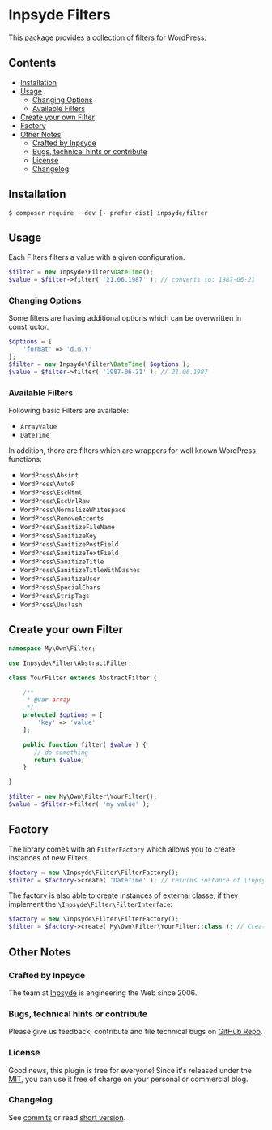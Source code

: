 # Inpsyde Filters

This package provides a collection of filters for WordPress. 

## Contents

* [Installation](#installation)
* [Usage](#usage)
    * [Changing Options](#changing-options)
    * [Available Filters](#available-filters)
* [Create your own Filter](#create-your-own-filter)
* [Factory](#factory)
* [Other Notes](#other-notes)
    * [Crafted by Inpsyde](#crafted-by-inpsyde)
    * [Bugs, technical hints or contribute](#bugs-technical-hints-or-contribute)
    * [License](#license)
    * [Changelog](#changelog)

## Installation

```cli
$ composer require --dev [--prefer-dist] inpsyde/filter 
```

## Usage
Each Filters filters a value with a given configuration. 

```php
$filter = new Inpsyde\Filter\DateTime();
$value = $filter->filter( '21.06.1987' ); // converts to: 1987-06-21
```

### Changing Options

Some filters are having additional options which can be overwritten in constructor.

```php
$options = [
    'format' => 'd.m.Y'
];
$filter = new Inpsyde\Filter\DateTime( $options );
$value = $filter->filter( '1987-06-21' ); // 21.06.1987
```

### Available Filters
Following basic Filters are available:

* `ArrayValue`
* `DateTime`

In addition, there are filters which are wrappers for well known WordPress-functions:

* `WordPress\Absint`
* `WordPress\AutoP`
* `WordPress\EscHtml`
* `WordPress\EscUrlRaw`
* `WordPress\NormalizeWhitespace`
* `WordPress\RemoveAccents`
* `WordPress\SanitizeFileName`
* `WordPress\SanitizeKey`
* `WordPress\SanitizePostField`
* `WordPress\SanitizeTextField`
* `WordPress\SanitizeTitle`
* `WordPress\SanitizeTitleWithDashes`
* `WordPress\SanitizeUser`
* `WordPress\SpecialChars`
* `WordPress\StripTags`
* `WordPress\Unslash`

## Create your own Filter

```php
namespace My\Own\Filter;

use Inpsyde\Filter\AbstractFilter;

class YourFilter extends AbstractFilter {

    /**
     * @var array
     */
    protected $options = [
        'key' => 'value'
    ];

    public function filter( $value ) {
       // do something
       return $value;
    }

}

$filter = new My\Own\Filter\YourFilter();
$value = $filter->filter( 'my value' );
```

## Factory

The library comes with an `FilterFactory` which allows you to create instances of new Filters.

```php
$factory = new \Inpsyde\Filter\FilterFactory();
$filter = $factory->create( 'DateTime' ); // returns instance of \Inpsyde\Filter\DateTime
```

The factory is also able to create instances of external classe, if they implement the `\Inpsyde\Filter\FilterInterface`:

```php
$factory = new \Inpsyde\Filter\FilterFactory();
$filter = $factory->create( My\Own\Filter\YourFilter::class ); // Creates an instance of your own filter.
```

## Other Notes

### Crafted by Inpsyde
    
The team at [Inpsyde](http://www.inpsyde.com) is engineering the Web since 2006.

### Bugs, technical hints or contribute

Please give us feedback, contribute and file technical bugs on [GitHub Repo](https://github.com/inpsyde/Inpsyde-Filter).

### License

Good news, this plugin is free for everyone! Since it's released under the [MIT](https://github.com/inpsyde/Inpsyde-Filter/blob/master/LICENSE), you can use it free of charge on your personal or commercial blog.

### Changelog

See [commits](https://github.com/inpsyde/Inpsyde-Filter/commits/master) or read [short version](https://github.com/inpsyde/Inpsyde-Filter/blob/master/CHANGELOG.md).